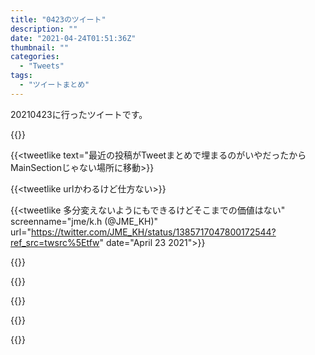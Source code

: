 ```yaml
---
title: "0423のツイート"
description: ""
date: "2021-04-24T01:51:36Z"
thumbnail: ""
categories:
  - "Tweets"
tags:
  - "ツイートまとめ"
---
```

20210423に行ったツイートです。
<!--more-->
{{<tweetlike text="更新 20210423のツイートまとめ https://t.co/MC2rWA1HmK 161　April 24, 2021 at 06:18AM" screenname="jme/k.h (@JME_KH)" url="https://twitter.com/JME_KH/status/1385704709760163843?ref_src=twsrc%5Etfw" date="April 23 2021">}}

{{<tweetlike text="最近の投稿がTweetまとめで埋まるのがいやだったからMainSectionじゃない場所に移動>}}

{{<tweetlike urlかわるけど仕方ない>}}

{{<tweetlike 多分変えないようにもできるけどそこまでの価値はない" screenname="jme/k.h (@JME_KH)" url="https://twitter.com/JME_KH/status/1385717047800172544?ref_src=twsrc%5Etfw" date="April 23 2021">}}

{{<tweetlike text="ギガブレイク待機" screenname="jme/k.h (@JME_KH)" url="https://twitter.com/JME_KH/status/1385753352969932803?ref_src=twsrc%5Etfw" date="April 23 2021">}}

{{<tweetlike text="一発目" screenname="jme/k.h (@JME_KH)" url="https://twitter.com/JME_KH/status/1385755672088748035?ref_src=twsrc%5Etfw" date="April 23 2021">}}

{{<tweetlike text="初映像化とかだよな、竜魔人形態への変身" screenname="jme/k.h (@JME_KH)" url="https://twitter.com/JME_KH/status/1385758707779133440?ref_src=twsrc%5Etfw" date="April 23 2021">}}

{{<tweetlike text="竜魔人への変身かっこよくて良かったな" screenname="jme/k.h (@JME_KH)" url="https://twitter.com/JME_KH/status/1385758875924586497?ref_src=twsrc%5Etfw" date="April 23 2021">}}

{{<tweetlike text="ゴジラSP良質なSFでいいな" screenname="jme/k.h (@JME_KH)" url="https://twitter.com/JME_KH/status/1385762659329400833?ref_src=twsrc%5Etfw" date="April 23 2021">}}

